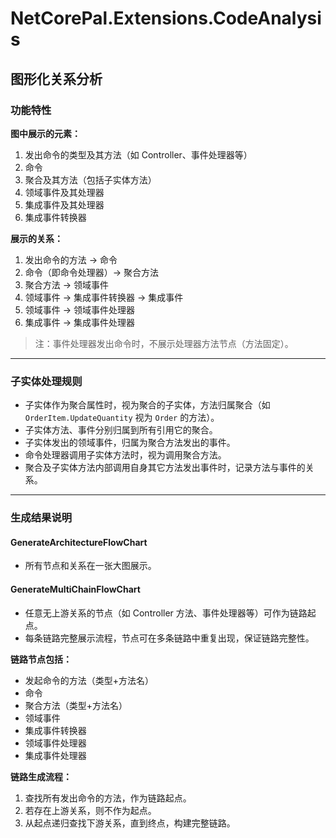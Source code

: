 # NetCorePal.Extensions.CodeAnalysis

## 图形化关系分析

### 功能特性

**图中展示的元素：**
1. 发出命令的类型及其方法（如 Controller、事件处理器等）
2. 命令
3. 聚合及其方法（包括子实体方法）
4. 领域事件及其处理器
5. 集成事件及其处理器
6. 集成事件转换器

**展示的关系：**
1. 发出命令的方法 → 命令
2. 命令（即命令处理器）→ 聚合方法
3. 聚合方法 → 领域事件
4. 领域事件 → 集成事件转换器 → 集成事件
5. 领域事件 → 领域事件处理器
6. 集成事件 → 集成事件处理器

> 注：事件处理器发出命令时，不展示处理器方法节点（方法固定）。

---

### 子实体处理规则

- 子实体作为聚合属性时，视为聚合的子实体，方法归属聚合（如 `OrderItem.UpdateQuantity` 视为 `Order` 的方法）。
- 子实体方法、事件分别归属到所有引用它的聚合。
- 子实体发出的领域事件，归属为聚合方法发出的事件。
- 命令处理器调用子实体方法时，视为调用聚合方法。
- 聚合及子实体方法内部调用自身其它方法发出事件时，记录方法与事件的关系。

---

### 生成结果说明

#### GenerateArchitectureFlowChart
- 所有节点和关系在一张大图展示。

#### GenerateMultiChainFlowChart
- 任意无上游关系的节点（如 Controller 方法、事件处理器等）可作为链路起点。
- 每条链路完整展示流程，节点可在多条链路中重复出现，保证链路完整性。

**链路节点包括：**
- 发起命令的方法（类型+方法名）
- 命令
- 聚合方法（类型+方法名）
- 领域事件
- 集成事件转换器
- 领域事件处理器
- 集成事件处理器

**链路生成流程：**
1. 查找所有发出命令的方法，作为链路起点。
2. 若存在上游关系，则不作为起点。
3. 从起点递归查找下游关系，直到终点，构建完整链路。